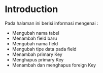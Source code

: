 # Introduction
Pada halaman ini berisi informasi mengenai :
- Mengubah nama tabel
- Menambah field baru
- Mengubah nama field
- Mengubah tipe data pada field
- Menambah primary Key
- Menghapus primary Key
- Menambah dan menghapus foreign Key
